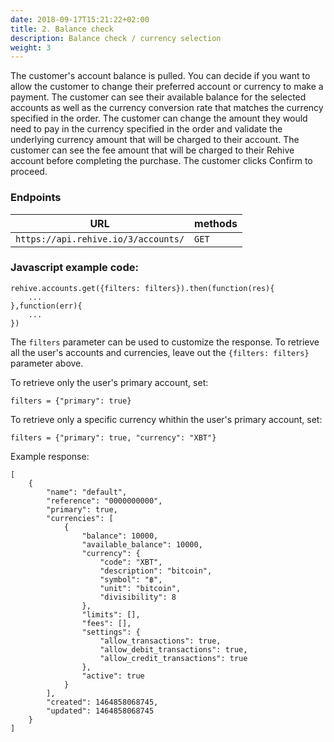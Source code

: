 ```yaml
---
date: 2018-09-17T15:21:22+02:00
title: 2. Balance check
description: Balance check / currency selection
weight: 3
---
```

The customer's account balance is pulled. You can decide if you want to allow the customer to change their preferred account or currency to make a payment. The customer can see their available balance for the selected accounts as well as the currency conversion rate that matches the currency specified in the order. The customer can change the amount they would need to pay in the currency specified in the order and validate the underlying currency amount that will be charged to their account. The customer can see the fee amount that will be charged to their Rehive account before completing the purchase. The customer clicks Confirm to proceed.  

### Endpoints
URL | methods
---|---
`https://api.rehive.io/3/accounts/` | `GET`

### Javascript example code:
```
rehive.accounts.get({filters: filters}).then(function(res){
    ...
},function(err){
    ...
})
```

The `filters` parameter can be used to customize the response. To retrieve all the user's accounts and currencies, leave out the `{filters: filters}` parameter above. 

To retrieve only the user's primary account, set:
```
filters = {"primary": true}
```

To retrieve only a specific currency whithin the user's primary account, set:
```
filters = {"primary": true, "currency": "XBT"}
```


Example response:

```
[
    {
        "name": "default",
        "reference": "0000000000",
        "primary": true,
        "currencies": [
            {
                "balance": 10000,
                "available_balance": 10000,
                "currency": {
                    "code": "XBT",
                    "description": "bitcoin",
                    "symbol": "฿",
                    "unit": "bitcoin",
                    "divisibility": 8
                },
                "limits": [],
                "fees": [],
                "settings": {
                    "allow_transactions": true,
                    "allow_debit_transactions": true,
                    "allow_credit_transactions": true
                },
                "active": true
            }
        ],
        "created": 1464858068745,
        "updated": 1464858068745
    }
]
```









